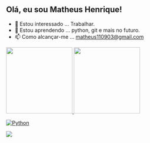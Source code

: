 ## Olá, eu sou Matheus Henrique!
- 👀 Estou interessado ... Trabalhar.
- 🌱 Estou aprendendo ... python, git e mais no futuro.  
- 📫 Como alcançar-me ... matheus110903@gmail.com
<div>
  <a href="https://github.com/calgns">
  <img height="180em" src="https://github-readme-stats.vercel.app/api?username=calgns&show_icons=true&theme=dark&include_all_commits=true&count_private=true"/>
  <img height="180em" src="https://github-readme-stats.vercel.app/api/top-langs/?username=calgns&layout=compact&langs_count=7&theme=dracula"/>
</div>



![Python](https://img.shields.io/badge/-Python-0c0c0c?style=flat-square&logo=python) 
  
<a  href = "mailto:matheus110903@gmail.com"><img src="https://img.shields.io/badge/-Gmail-%23333?style=for-the-badge&logo=gmail&logoColor=white" target="_blank"></a>

<!---
calgns/calgns is a ✨ special ✨ repository because its `README.md` (this file) appears on your GitHub profile.
You can click the Preview link to take a look at your changes.
--->
